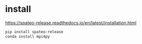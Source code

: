 # install
https://spateo-release.readthedocs.io/en/latest/installation.html

``` bash
pip install spateo-release
conda install mpi4py
```

